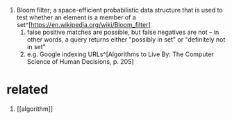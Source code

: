 1. Bloom filter; a space-efficient probabilistic data structure that is used to test whether an element is a member of a set^[https://en.wikipedia.org/wiki/Bloom_filter]
	1. false positive matches are possible, but false negatives are not – in other words, a query returns either "possibly in set" or "definitely not in set"
	2. e.g. Google indexing URLs^[Algorithms to Live By: The Computer Science of Human Decisions, p. 205]

# related
1. [[algorithm]]